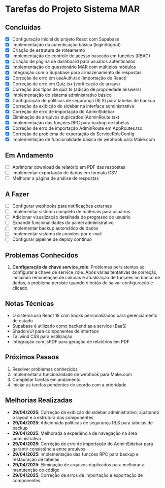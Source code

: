 
# Tarefas do Projeto Sistema MAR

## Concluídas

- [x] Configuração inicial do projeto React com Supabase
- [x] Implementação da autenticação básica (login/logout)
- [x] Criação de estrutura de roteamento
- [x] Implementação de controle de acesso baseado em funções (RBAC)
- [x] Criação de página de dashboard para usuários autenticados
- [x] Implementação do questionário MAR com múltiplos módulos
- [x] Integração com o Supabase para armazenamento de respostas
- [x] Correção de erro em useAuth.tsx (importação de React)
- [x] Correção de erro em Quiz.tsx (verificação de arrays)
- [x] Correção dos tipos de quiz.ts (adição de propriedade answers)
- [x] Implementação do sistema administrativo básico
- [x] Configuração de políticas de segurança (RLS) para tabelas de backup
- [x] Correção da exibição do sidebar na interface administrativa
- [x] Correção de erro de importação do AdminSidebar
- [x] Eliminação de arquivos duplicados (AdminRoute.tsx)
- [x] Implementação das funções RPC para backup de tabelas
- [x] Correção de erro de importação AdminRoute em AppRoutes.tsx
- [x] Correção de problema de exportação do ServiceRoleConfig
- [x] Implementação de funcionalidade básica de webhook para Make.com

## Em Andamento

- [ ] Aprimorar download de relatório em PDF das respostas
- [ ] Implementar exportação de dados em formato CSV
- [ ] Melhorar a página de análise de respostas

## A Fazer

- [ ] Configurar webhooks para notificações externas
- [ ] Implementar sistema completo de materiais para usuários
- [ ] Adicionar visualização detalhada do progresso do usuário
- [ ] Expandir funcionalidades do painel administrativo
- [ ] Implementar backup automático de dados
- [ ] Implementar sistema de convites por e-mail
- [ ] Configurar pipeline de deploy contínuo

## Problemas Conhecidos

1. **Configuração da chave service_role**: Problemas persistentes ao configurar a chave de service_role. Após várias tentativas de correção, incluindo renomeação de colunas e atualização de funções no banco de dados, o problema persiste quando o botão de salvar configuração é clicado.

## Notas Técnicas

- O sistema usa React 18 com hooks personalizados para gerenciamento de estado
- Supabase é utilizado como backend as a service (BaaS)
- Shadcn/UI para componentes de interface
- Tailwind CSS para estilização
- Integração com jsPDF para geração de relatórios em PDF

## Próximos Passos

1. Resolver problemas conhecidos
2. Implementar a funcionalidade de webhook para Make.com
3. Completar tarefas em andamento
4. Iniciar as tarefas pendentes de acordo com a prioridade

## Melhorias Realizadas

- **29/04/2025**: Correção da exibição do sidebar administrativo, ajustando o layout e a estrutura dos componentes
- **29/04/2025**: Adicionado políticas de segurança RLS para tabelas de backup
- **29/04/2025**: Melhorada a experiência de navegação na área administrativa
- **29/04/2025**: Correção de erro de importação do AdminSidebar para garantir consistência entre arquivos
- **29/04/2025**: Implementação das funções RPC para backup e restauração de tabelas
- **29/04/2025**: Eliminação de arquivos duplicados para melhorar a manutenção do código
- **29/04/2025**: Correção de erros de importação e exportação de componentes
